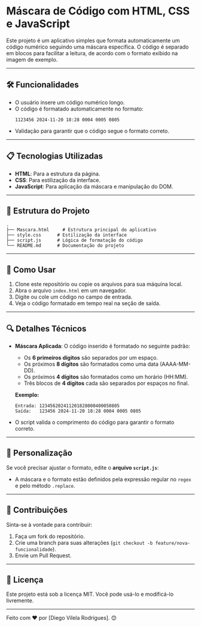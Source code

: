 
# Máscara de Código com HTML, CSS e JavaScript

Este projeto é um aplicativo simples que formata automaticamente um código numérico seguindo uma máscara específica. O código é separado em blocos para facilitar a leitura, de acordo com o formato exibido na imagem de exemplo.

---

## 🛠️ Funcionalidades

- O usuário insere um código numérico longo.
- O código é formatado automaticamente no formato:
  ```
  1123456 2024-11-20 18:28 0004 0005 0805
  ```
- Validação para garantir que o código segue o formato correto.

---

## 📋 Tecnologias Utilizadas

- **HTML**: Para a estrutura da página.
- **CSS**: Para estilização da interface.
- **JavaScript**: Para aplicação da máscara e manipulação do DOM.

---

## 📂 Estrutura do Projeto

```
.
├── Mascara.html     # Estrutura principal do aplicativo
├── style.css      # Estilização da interface
├── script.js      # Lógica de formatação do código
└── README.md      # Documentação do projeto
```

---

## 🚀 Como Usar

1. Clone este repositório ou copie os arquivos para sua máquina local.
2. Abra o arquivo `index.html` em um navegador.
3. Digite ou cole um código no campo de entrada.
4. Veja o código formatado em tempo real na seção de saída.

---

## 🔍 Detalhes Técnicos

- **Máscara Aplicada**: 
  O código inserido é formatado no seguinte padrão:
  - Os **6 primeiros dígitos** são separados por um espaço.
  - Os próximos **8 dígitos** são formatados como uma data (AAAA-MM-DD).
  - Os próximos **4 dígitos** são formatados como um horário (HH:MM).
  - Três blocos de **4 dígitos** cada são separados por espaços no final.
  
  **Exemplo:**
  ```
  Entrada: 123456202411201828000400050805
  Saída:   123456 2024-11-20 18:28 0004 0005 0805
  ```

- O script valida o comprimento do código para garantir o formato correto.

---

## 🧪 Personalização

Se você precisar ajustar o formato, edite o **arquivo `script.js`**:
- A máscara e o formato estão definidos pela expressão regular no `regex` e pelo método `.replace`.

---

## 🤝 Contribuições

Sinta-se à vontade para contribuir:
1. Faça um fork do repositório.
2. Crie uma branch para suas alterações (`git checkout -b feature/nova-funcionalidade`).
3. Envie um Pull Request.

---

## 📄 Licença

Este projeto está sob a licença MIT. Você pode usá-lo e modificá-lo livremente.

---

Feito com ❤️ por [Diego Vilela Rodrigues]. 😊
